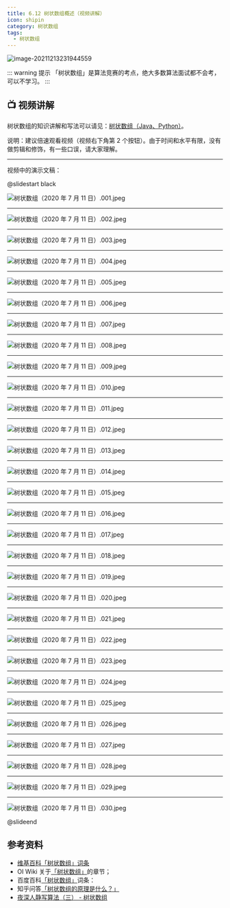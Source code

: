 ```yaml
---
title: 6.12 树状数组概述（视频讲解）
icon: shipin
category: 树状数组
tags:
  - 树状数组
---
```


![image-20211213231944559](https://tva1.sinaimg.cn/large/008i3skNgy1gxcmao42aaj32580roq9r.jpg)


::: warning 提示
「树状数组」是算法竞赛的考点，绝大多数算法面试都不会考，可以不学习。
:::


## :tv: 视频讲解

树状数组的知识讲解和写法可以请见：[树状数组（Java、Python）](https://leetcode-cn.com/problems/count-of-smaller-numbers-after-self/solution/shu-zhuang-shu-zu-by-liweiwei1419/)。

说明：建议倍速观看视频（视频右下角第 2 个按钮）。由于时间和水平有限，没有做剪辑和修饰，有一些口误，请大家理解。

---

视频中的演示文稿：

@slidestart black

![树状数组（2020 年 7 月 11 日）.001.jpeg](https://pic.leetcode-cn.com/4668ac0b591986ce4ce8e31cf8b1dde2a747139f650caec5f2a541b48917f91a-%E6%A0%91%E7%8A%B6%E6%95%B0%E7%BB%84%EF%BC%882020%20%E5%B9%B4%207%20%E6%9C%88%2011%20%E6%97%A5%EF%BC%89.001.jpeg)

---

![树状数组（2020 年 7 月 11 日）.002.jpeg](https://pic.leetcode-cn.com/de5b15f73c6d40dc744471e1e2e54a7c1a04b138f6b3679fe5c08ca0340184c1-%E6%A0%91%E7%8A%B6%E6%95%B0%E7%BB%84%EF%BC%882020%20%E5%B9%B4%207%20%E6%9C%88%2011%20%E6%97%A5%EF%BC%89.002.jpeg)

---

![树状数组（2020 年 7 月 11 日）.003.jpeg](https://pic.leetcode-cn.com/8484a088b6d70aab76b82f539a2392408a8ab2948a0d47eb14fad5cd6c1fe33e-%E6%A0%91%E7%8A%B6%E6%95%B0%E7%BB%84%EF%BC%882020%20%E5%B9%B4%207%20%E6%9C%88%2011%20%E6%97%A5%EF%BC%89.003.jpeg)

---

![树状数组（2020 年 7 月 11 日）.004.jpeg](https://pic.leetcode-cn.com/0894ead539b00e014668b364316f42702cdb6c8d9d6ab96ff755107405523730-%E6%A0%91%E7%8A%B6%E6%95%B0%E7%BB%84%EF%BC%882020%20%E5%B9%B4%207%20%E6%9C%88%2011%20%E6%97%A5%EF%BC%89.004.jpeg)

---

![树状数组（2020 年 7 月 11 日）.005.jpeg](https://pic.leetcode-cn.com/58f1ed315f3cf78bf32329b617827b1283ec2788572c43ba3d5c9e2a39a8160b-%E6%A0%91%E7%8A%B6%E6%95%B0%E7%BB%84%EF%BC%882020%20%E5%B9%B4%207%20%E6%9C%88%2011%20%E6%97%A5%EF%BC%89.005.jpeg)

---

![树状数组（2020 年 7 月 11 日）.006.jpeg](https://pic.leetcode-cn.com/b7b9cd1bf0be6a7f6538bba1f254323f87652f96bb32544e8ff07796030530f8-%E6%A0%91%E7%8A%B6%E6%95%B0%E7%BB%84%EF%BC%882020%20%E5%B9%B4%207%20%E6%9C%88%2011%20%E6%97%A5%EF%BC%89.006.jpeg)

---

![树状数组（2020 年 7 月 11 日）.007.jpeg](https://pic.leetcode-cn.com/1d12e78a7c886c5bcafbafba22426ed0086ece8d0683c798c8b01280a90ad49f-%E6%A0%91%E7%8A%B6%E6%95%B0%E7%BB%84%EF%BC%882020%20%E5%B9%B4%207%20%E6%9C%88%2011%20%E6%97%A5%EF%BC%89.007.jpeg)

---

![树状数组（2020 年 7 月 11 日）.008.jpeg](https://pic.leetcode-cn.com/ff2fa99f265cd2f3358c044c204dcd965a9dd7cb7de5af98709dd942dbc461a0-%E6%A0%91%E7%8A%B6%E6%95%B0%E7%BB%84%EF%BC%882020%20%E5%B9%B4%207%20%E6%9C%88%2011%20%E6%97%A5%EF%BC%89.008.jpeg)

---

![树状数组（2020 年 7 月 11 日）.009.jpeg](https://pic.leetcode-cn.com/1f36453b217eef5d9abd6c140b098aaeabf6653b6942ba796bac44e332a51967-%E6%A0%91%E7%8A%B6%E6%95%B0%E7%BB%84%EF%BC%882020%20%E5%B9%B4%207%20%E6%9C%88%2011%20%E6%97%A5%EF%BC%89.009.jpeg)

---

![树状数组（2020 年 7 月 11 日）.010.jpeg](https://pic.leetcode-cn.com/62a13ff908484c9ec19ae258bcd57c43c02641ff82c854915320d4618e0746b7-%E6%A0%91%E7%8A%B6%E6%95%B0%E7%BB%84%EF%BC%882020%20%E5%B9%B4%207%20%E6%9C%88%2011%20%E6%97%A5%EF%BC%89.010.jpeg)

---

![树状数组（2020 年 7 月 11 日）.011.jpeg](https://pic.leetcode-cn.com/b4dbf77e8879c8cfc9b3c4cfe6b7c37b9038a391e3e32882fa9187b7e15fc300-%E6%A0%91%E7%8A%B6%E6%95%B0%E7%BB%84%EF%BC%882020%20%E5%B9%B4%207%20%E6%9C%88%2011%20%E6%97%A5%EF%BC%89.011.jpeg)

---

![树状数组（2020 年 7 月 11 日）.012.jpeg](https://pic.leetcode-cn.com/b498e02fe5d34eb797f4ed60a257c3aaf098ef06512d3979672abe3a6376e436-%E6%A0%91%E7%8A%B6%E6%95%B0%E7%BB%84%EF%BC%882020%20%E5%B9%B4%207%20%E6%9C%88%2011%20%E6%97%A5%EF%BC%89.012.jpeg)

---

![树状数组（2020 年 7 月 11 日）.013.jpeg](https://pic.leetcode-cn.com/3885966454c2259be4ee7fefaeda0c7c74a852009ec59715ff3834a0d021496c-%E6%A0%91%E7%8A%B6%E6%95%B0%E7%BB%84%EF%BC%882020%20%E5%B9%B4%207%20%E6%9C%88%2011%20%E6%97%A5%EF%BC%89.013.jpeg)

---

![树状数组（2020 年 7 月 11 日）.014.jpeg](https://pic.leetcode-cn.com/fea353e1c9951a5f1c617b8fd8a3c359ca406ab1d5f2441456c12a88ccd1a740-%E6%A0%91%E7%8A%B6%E6%95%B0%E7%BB%84%EF%BC%882020%20%E5%B9%B4%207%20%E6%9C%88%2011%20%E6%97%A5%EF%BC%89.014.jpeg)

---

![树状数组（2020 年 7 月 11 日）.015.jpeg](https://pic.leetcode-cn.com/9d9642e15465012cd0dd6d0662995c514d44314d9c2f182a86b977acbf8ad0e8-%E6%A0%91%E7%8A%B6%E6%95%B0%E7%BB%84%EF%BC%882020%20%E5%B9%B4%207%20%E6%9C%88%2011%20%E6%97%A5%EF%BC%89.015.jpeg)

---

![树状数组（2020 年 7 月 11 日）.016.jpeg](https://pic.leetcode-cn.com/2e8b76a6fd58ac4ec144c29d2df3ffec3920f8d12c9c86d840c6bb29e69db7ef-%E6%A0%91%E7%8A%B6%E6%95%B0%E7%BB%84%EF%BC%882020%20%E5%B9%B4%207%20%E6%9C%88%2011%20%E6%97%A5%EF%BC%89.016.jpeg)

---

![树状数组（2020 年 7 月 11 日）.017.jpeg](https://pic.leetcode-cn.com/c371d6168d44c9ca82040e3e6ffef004f0fbcfcae715dfdb248a97375d1f5296-%E6%A0%91%E7%8A%B6%E6%95%B0%E7%BB%84%EF%BC%882020%20%E5%B9%B4%207%20%E6%9C%88%2011%20%E6%97%A5%EF%BC%89.017.jpeg)

---

![树状数组（2020 年 7 月 11 日）.018.jpeg](https://pic.leetcode-cn.com/dcd351d48bc1905e1531e597dc1a7f188ff1c6ed106cbf9ffe67d0a6ba976a45-%E6%A0%91%E7%8A%B6%E6%95%B0%E7%BB%84%EF%BC%882020%20%E5%B9%B4%207%20%E6%9C%88%2011%20%E6%97%A5%EF%BC%89.018.jpeg)

---

![树状数组（2020 年 7 月 11 日）.019.jpeg](https://pic.leetcode-cn.com/353d74285beca580963f8b343baba88a63c6a81e61d9c600114a247033d5bb8a-%E6%A0%91%E7%8A%B6%E6%95%B0%E7%BB%84%EF%BC%882020%20%E5%B9%B4%207%20%E6%9C%88%2011%20%E6%97%A5%EF%BC%89.019.jpeg)

---

![树状数组（2020 年 7 月 11 日）.020.jpeg](https://pic.leetcode-cn.com/1bb54ed52808f877e56abb3ca3de22bc74b901d1096c44f070b60039d1f62027-%E6%A0%91%E7%8A%B6%E6%95%B0%E7%BB%84%EF%BC%882020%20%E5%B9%B4%207%20%E6%9C%88%2011%20%E6%97%A5%EF%BC%89.020.jpeg)

---

![树状数组（2020 年 7 月 11 日）.021.jpeg](https://pic.leetcode-cn.com/4464fb8e2f341bb09a51564b9fc42e91ff8039b8de085dac06457cd6410c5d1b-%E6%A0%91%E7%8A%B6%E6%95%B0%E7%BB%84%EF%BC%882020%20%E5%B9%B4%207%20%E6%9C%88%2011%20%E6%97%A5%EF%BC%89.021.jpeg)

---

![树状数组（2020 年 7 月 11 日）.022.jpeg](https://pic.leetcode-cn.com/1a60507b65ad6e01b87514d6f5d37685d1892c9d2f259a4ba7d4d258e47a1cb2-%E6%A0%91%E7%8A%B6%E6%95%B0%E7%BB%84%EF%BC%882020%20%E5%B9%B4%207%20%E6%9C%88%2011%20%E6%97%A5%EF%BC%89.022.jpeg)

---

![树状数组（2020 年 7 月 11 日）.023.jpeg](https://pic.leetcode-cn.com/c065143f096d0fdbc068cbdf31f5ed6cd14478abad0e00ef4a0b62ded898d525-%E6%A0%91%E7%8A%B6%E6%95%B0%E7%BB%84%EF%BC%882020%20%E5%B9%B4%207%20%E6%9C%88%2011%20%E6%97%A5%EF%BC%89.023.jpeg)

---

![树状数组（2020 年 7 月 11 日）.024.jpeg](https://pic.leetcode-cn.com/8032f5c052a2d0dc931c356493d6e2ae901a12444eb47a3f167629b7749f569c-%E6%A0%91%E7%8A%B6%E6%95%B0%E7%BB%84%EF%BC%882020%20%E5%B9%B4%207%20%E6%9C%88%2011%20%E6%97%A5%EF%BC%89.024.jpeg)

---

![树状数组（2020 年 7 月 11 日）.025.jpeg](https://pic.leetcode-cn.com/89ffdcc0e4f1d5c81db0f8d4505282868394598d2d08640182fcc2aad5758af9-%E6%A0%91%E7%8A%B6%E6%95%B0%E7%BB%84%EF%BC%882020%20%E5%B9%B4%207%20%E6%9C%88%2011%20%E6%97%A5%EF%BC%89.025.jpeg)

---

![树状数组（2020 年 7 月 11 日）.026.jpeg](https://pic.leetcode-cn.com/fa9fc35be0e0a2c6a80187835688272c294f2025ff390bd3246fd8f555bc6d96-%E6%A0%91%E7%8A%B6%E6%95%B0%E7%BB%84%EF%BC%882020%20%E5%B9%B4%207%20%E6%9C%88%2011%20%E6%97%A5%EF%BC%89.026.jpeg)

---

![树状数组（2020 年 7 月 11 日）.027.jpeg](https://pic.leetcode-cn.com/d15a013c4524a24a9912bfae5e8eae55079f6b9ab0169b8206ccc176d420707d-%E6%A0%91%E7%8A%B6%E6%95%B0%E7%BB%84%EF%BC%882020%20%E5%B9%B4%207%20%E6%9C%88%2011%20%E6%97%A5%EF%BC%89.027.jpeg)

---

![树状数组（2020 年 7 月 11 日）.028.jpeg](https://pic.leetcode-cn.com/14b65d69f8f02336c436e386303ff22a260660cdad58790a5ce7519bdeb72db3-%E6%A0%91%E7%8A%B6%E6%95%B0%E7%BB%84%EF%BC%882020%20%E5%B9%B4%207%20%E6%9C%88%2011%20%E6%97%A5%EF%BC%89.028.jpeg)

---

![树状数组（2020 年 7 月 11 日）.029.jpeg](https://pic.leetcode-cn.com/84598a05f0cf1a35d43c1c52aedc90eb1fcb9a4773e8a438ba8571feca243714-%E6%A0%91%E7%8A%B6%E6%95%B0%E7%BB%84%EF%BC%882020%20%E5%B9%B4%207%20%E6%9C%88%2011%20%E6%97%A5%EF%BC%89.029.jpeg)

---

![树状数组（2020 年 7 月 11 日）.030.jpeg](https://pic.leetcode-cn.com/bd725da21aa77a7dc729ac9e10359564e11cd21bae7e2244d4acecfc12e6a6f6-%E6%A0%91%E7%8A%B6%E6%95%B0%E7%BB%84%EF%BC%882020%20%E5%B9%B4%207%20%E6%9C%88%2011%20%E6%97%A5%EF%BC%89.030.jpeg)

@slideend



## 参考资料

+ [维基百科「树状数组」词条](https://zh.wikipedia.org/zh-hans/%E6%A0%91%E7%8A%B6%E6%95%B0%E7%BB%84)
+ OI Wiki 关于[「树状数组」](https://oi-wiki.org/ds/fenwick/)的章节；
+ 百度百科[「树状数组」](https://baike.baidu.com/item/%E6%A0%91%E7%8A%B6%E6%95%B0%E7%BB%84)词条：
+ 知乎问答[「树状数组的原理是什么？」](https://www.zhihu.com/question/54404092)
+ [夜深人静写算法（三） - 树状数组](http://www.cppblog.com/menjitianya/archive/2015/11/02/212171.html)




